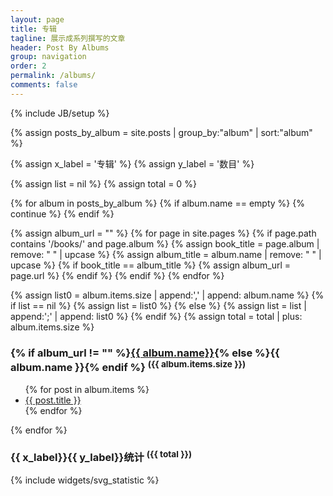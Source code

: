 ```yaml
---
layout: page
title: 专辑
tagline: 展示成系列撰写的文章
header: Post By Albums
group: navigation
order: 2
permalink: /albums/
comments: false
---
```

{% include JB/setup %}

{% assign posts_by_album = site.posts | group_by:"album" | sort:"album" %}

{% assign x_label = '专辑' %}
{% assign y_label = '数目' %}

{% assign list = nil %}
{% assign total = 0 %}

{% for album in posts_by_album %}
  {% if album.name == empty %}
    {% continue %}
  {% endif %}

  {% assign album_url = "" %}
  {% for page in site.pages %}
    {% if page.path contains '/books/' and page.album %}
      {% assign book_title = page.album | remove: " " | upcase %}
      {% assign album_title = album.name | remove: " " | upcase %}
      {% if book_title == album_title %}
        {% assign album_url = page.url %}
      {% endif %}
    {% endif %}
  {% endfor %}

   {% assign list0 = album.items.size | append:',' | append: album.name %}
   {% if list == nil %}
     {% assign list = list0 %}
   {% else %}
     {% assign list = list | append:';' | append: list0 %}
   {% endif %}
   {% assign total = total | plus: album.items.size %}

  <h3 id="{{ album.name | downcase | replace:' ','-' | replace:'/','-' }}-ref">{% if album_url != "" %}<a href="{{ album_url }}" title="该专辑已发布为GitBook，点击查看！">{{ album.name}}</a>{% else %}{{ album.name }}{% endif %} <sup>({{ album.items.size }})</sup></h3>
  <ul>
    {% for post in album.items %}
    <li><a href="{{ post.url }}">{{ post.title }}</a></li>
    {% endfor %}
  </ul>
{% endfor %}

<h3>{{ x_label}}{{ y_label}}统计 <sup>({{ total }})</sup></h3>
{% include widgets/svg_statistic %}
